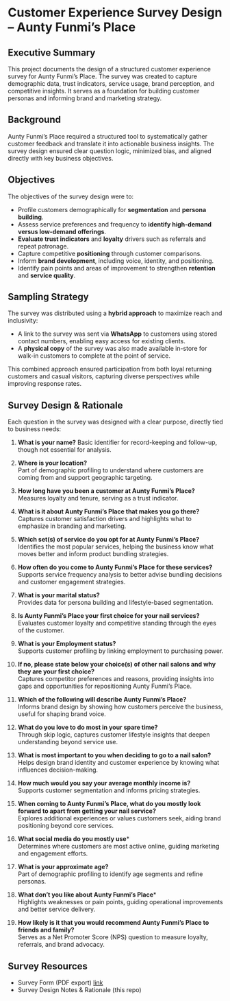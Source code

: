 # Customer Experience Survey Design – Aunty Funmi’s Place  

## Executive Summary  
This project documents the design of a structured customer experience survey for Aunty Funmi’s Place. The survey was created to capture demographic data, trust indicators, service usage, brand perception, and competitive insights. It serves as a foundation for building customer personas and informing brand and marketing strategy.  

## Background  
Aunty Funmi’s Place required a structured tool to systematically gather customer feedback and translate it into actionable business insights. The survey design ensured clear question logic, minimized bias, and aligned directly with key business objectives.  

## Objectives  
The objectives of the survey design were to:  
- Profile customers demographically for **segmentation** and **persona building**.  
- Assess service preferences and frequency to **identify high-demand versus low-demand offerings**.  
- **Evaluate trust indicators** and **loyalty** drivers such as referrals and repeat patronage.  
- Capture competitive **positioning** through customer comparisons.  
- Inform **brand development**, including voice, identity, and positioning.  
- Identify pain points and areas of improvement to strengthen **retention** and **service quality**.  

## Sampling Strategy  
The survey was distributed using a **hybrid approach** to maximize reach and inclusivity:  
- A link to the survey was sent via **WhatsApp** to customers using stored contact numbers, enabling easy access for existing clients.  
- A **physical copy** of the survey was also made available in-store for walk-in customers to complete at the point of service.  

This combined approach ensured participation from both loyal returning customers and casual visitors, capturing diverse perspectives while improving response rates.  

## Survey Design & Rationale  

Each question in the survey was designed with a clear purpose, directly tied to business needs:  

1. **What is your name?** 
   Basic identifier for record-keeping and follow-up, though not essential for analysis.  

2. **Where is your location?**   
   Part of demographic profiling to understand where customers are coming from and support geographic targeting.  

3. **How long have you been a customer at Aunty Funmi’s Place?**  
   Measures loyalty and tenure, serving as a trust indicator.  

4. **What is it about Aunty Funmi’s Place that makes you go there?**  
   Captures customer satisfaction drivers and highlights what to emphasize in branding and marketing.  

5. **Which set(s) of service do you opt for at Aunty Funmi’s Place?** 
   Identifies the most popular services, helping the business know what moves better and inform product bundling strategies.  

6. **How often do you come to Aunty Funmi’s Place for these services?** 
   Supports service frequency analysis to better advise bundling decisions and customer engagement strategies.  

7. **What is your marital status?**   
   Provides data for persona building and lifestyle-based segmentation.  

8. **Is Aunty Funmi’s Place your first choice for your nail services?**  
   Evaluates customer loyalty and competitive standing through the eyes of the customer.  

9. **What is your Employment status?**   
   Supports customer profiling by linking employment to purchasing power.  

10. **If no, please state below your choice(s) of other nail salons and why they are your first choice?**  
    Captures competitor preferences and reasons, providing insights into gaps and opportunities for repositioning Aunty Funmi’s Place.
    
12. **Which of the following will describe Aunty Funmi’s Place?**  
    Informs brand design by showing how customers perceive the business, useful for shaping brand voice.  

13. **What do you love to do most in your spare time?**  
    Through skip logic, captures customer lifestyle insights that deepen understanding beyond service use.  

14. **What is most important to you when deciding to go to a nail salon?**  
    Helps design brand identity and customer experience by knowing what influences decision-making.  

15. **How much would you say your average monthly income is?**  
    Supports customer segmentation and informs pricing strategies.  

16. **When coming to Aunty Funmi’s Place, what do you mostly look forward to apart from getting your nail service?**  
    Explores additional experiences or values customers seek, aiding brand positioning beyond core services.  

17. **What social media do you mostly use***  
    Determines where customers are most active online, guiding marketing and engagement efforts.  

18. **What is your approximate age?**  
    Part of demographic profiling to identify age segments and refine personas.  

19. **What don’t you like about Aunty Funmi’s Place***  
    Highlights weaknesses or pain points, guiding operational improvements and better service delivery.  

20. **How likely is it that you would recommend Aunty Funmi’s Place to friends and family?**  
    Serves as a Net Promoter Score (NPS) question to measure loyalty, referrals, and brand advocacy.  
 

## Survey Resources  
- Survey Form (PDF export) [link](AFP_Form.pdf)  
- Survey Design Notes & Rationale (this repo)  
